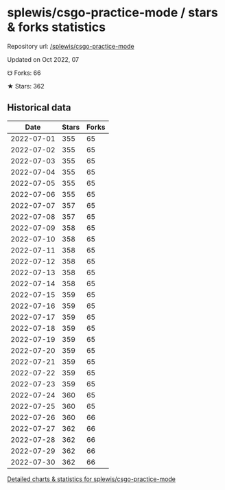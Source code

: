 # splewis/csgo-practice-mode / stars & forks statistics

Repository url: [/splewis/csgo-practice-mode](https://github.com/splewis/csgo-practice-mode)

Updated on Oct 2022, 07

☋ Forks: 66

★ Stars: 362

## Historical data
| Date | Stars | Forks |
|------|-------|-------|
| 2022-07-01 | 355 | 65 | 
| 2022-07-02 | 355 | 65 | 
| 2022-07-03 | 355 | 65 | 
| 2022-07-04 | 355 | 65 | 
| 2022-07-05 | 355 | 65 | 
| 2022-07-06 | 355 | 65 | 
| 2022-07-07 | 357 | 65 | 
| 2022-07-08 | 357 | 65 | 
| 2022-07-09 | 358 | 65 | 
| 2022-07-10 | 358 | 65 | 
| 2022-07-11 | 358 | 65 | 
| 2022-07-12 | 358 | 65 | 
| 2022-07-13 | 358 | 65 | 
| 2022-07-14 | 358 | 65 | 
| 2022-07-15 | 359 | 65 | 
| 2022-07-16 | 359 | 65 | 
| 2022-07-17 | 359 | 65 | 
| 2022-07-18 | 359 | 65 | 
| 2022-07-19 | 359 | 65 | 
| 2022-07-20 | 359 | 65 | 
| 2022-07-21 | 359 | 65 | 
| 2022-07-22 | 359 | 65 | 
| 2022-07-23 | 359 | 65 | 
| 2022-07-24 | 360 | 65 | 
| 2022-07-25 | 360 | 65 | 
| 2022-07-26 | 360 | 66 | 
| 2022-07-27 | 362 | 66 | 
| 2022-07-28 | 362 | 66 | 
| 2022-07-29 | 362 | 66 | 
| 2022-07-30 | 362 | 66 | 


[Detailed charts & statistics for splewis/csgo-practice-mode](https://reviewgithub.com/rep/splewis/csgo-practice-mode)

